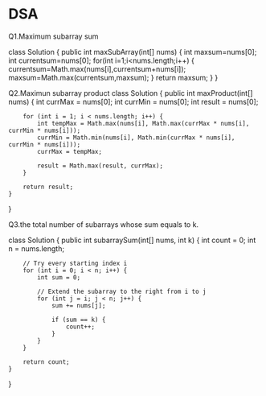 # DSA
Q1.Maximum subarray sum

class Solution {
    public int maxSubArray(int[] nums) {
        int maxsum=nums[0];
        int currentsum=nums[0];
        for(int i=1;i<nums.length;i++)
        {
            currentsum=Math.max(nums[i],currentsum+nums[i]);
            maxsum=Math.max(currentsum,maxsum);
        }
        return maxsum;
    }
}

Q2.Maximun subarray product
class Solution {
    public int maxProduct(int[] nums) {
        int currMax = nums[0];
        int currMin = nums[0];
        int result = nums[0];

        for (int i = 1; i < nums.length; i++) {
            int tempMax = Math.max(nums[i], Math.max(currMax * nums[i], currMin * nums[i]));
            currMin = Math.min(nums[i], Math.min(currMax * nums[i], currMin * nums[i]));
            currMax = tempMax;

            result = Math.max(result, currMax);
        }

        return result;
    }
}

Q3.the total number of subarrays whose sum equals to k.

class Solution {
    public int subarraySum(int[] nums, int k) {
        int count = 0;
        int n = nums.length;

        // Try every starting index i
        for (int i = 0; i < n; i++) {
            int sum = 0;

            // Extend the subarray to the right from i to j
            for (int j = i; j < n; j++) {
                sum += nums[j];

                if (sum == k) {
                    count++;
                }
            }
        }

        return count;
    }
}

